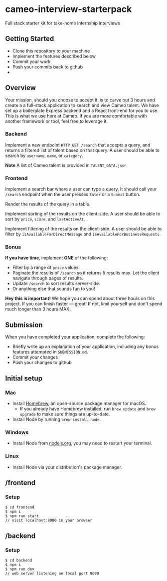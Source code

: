 # cameo-interview-starterpack

Full stack starter kit for take-home internship interviews

## Getting Started

- Clone this repository to your machine
- Implement the features described below
- Commit your work
- Push your commits back to github
-

## Overview

Your mission, should you choose to accept it, is to carve out 3 hours and create a a full-stack application to search and view Cameo talent.
We have set up a boilerplate Express backend and a React front-end for you to use.
This is what we use here at Cameo.
If you are more comfortable with another framework or tool, feel free to leverage it.

### Backend

Implement a new endpoint `HTTP GET /search` that accepts a query, and returns a filtered list of talent based on that query. A user should be able to search by `username`, `name`, or `category`.

**Note** A list of Cameo talent is provided in `TALENT_DATA.json`

### Frontend

Implement a search bar where a user can type a query.
It should call your `/search` endpoint when the user presses `Enter` or a `Submit` button.

Render the results of the query in a table.

Implement sorting of the results on the client-side.
A user should be able to sort by `price`, `score`, and `lastActiveAt`.

Implement filtering of the results on the client-side.
A user should be able to filter by `isAvailableForDirectMessage` and `isAvailableForBusinessRequests`.

### Bonus

**If you have time**, implement **ONE** of the following:

- Filter by a range of `price` values.
- Paginate the results of `/search` so it returns 5 results max. Let the client navigate through pages of results.
- Update `/search` to sort results server-side.
- Or anything else that sounds fun to you!

**Hey this is important!**
We hope you can spend about three hours on this project. If you can finish faster — great! If not, limit yourself and don't spend much longer than 3 hours MAX.

## Submission

When you have completed your application, complete the following:

- Briefly write up an explanation of your application, including any bonus features attempted in `SUBMISSION.md`.
- Commit your changes
- Push your changes to github

## Initial setup

### Mac

- Install [Homebrew](https://brew.sh/), an open-source package manager for macOS.
  - If you already have Homebrew installed, run `brew update` and `brew upgrade` to make sure things are up-to-date.
- Install Node by running `brew install node`.

### Windows

- Install Node from [nodejs.org](https://nodejs.org/en/download/), you may need to restart your terminal.

### Linux

- Install Node via your distribution's package manager.

## /frontend

### Setup

```
$ cd frontend
$ npm i
$ npm run start
// visit localhost:8080 in your browser
```

## /backend

### Setup

```
$ cd backend
$ npm i
$ npm run dev
// web server listening on local port 9090
```
